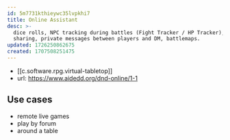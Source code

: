 ```yaml
---
id: 5m7731kthieywc35lvpkhi7
title: Online Assistant
desc: >-
  dice rolls, NPC tracking during battles (Fight Tracker / HP Tracker), image
  sharing, private messages between players and DM, battlemaps.
updated: 1726250862675
created: 1707508251475
---
```


- [[c.software.rpg.virtual-tabletop]]
- url: https://www.aidedd.org/dnd-online/1-1

## Use cases

- remote live games
- play by forum
- around a table
